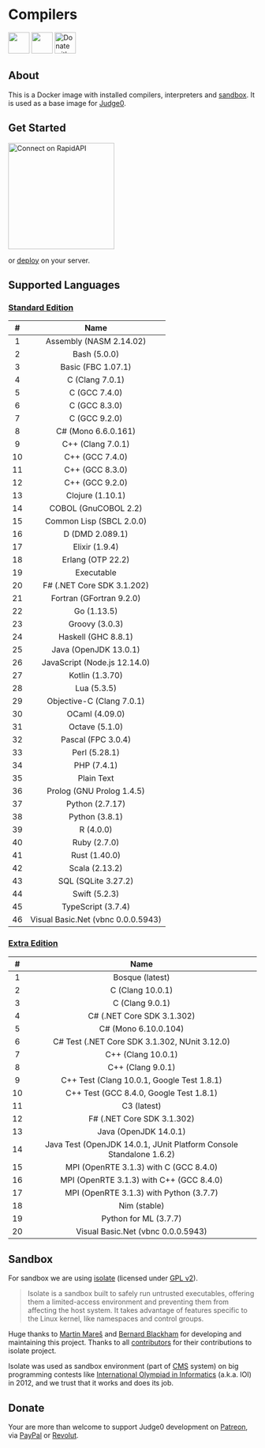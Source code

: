 # Compilers
<a href="https://www.producthunt.com/posts/judge0-ide" target="_blank"><img src="https://api.producthunt.com/widgets/embed-image/v1/featured.svg?post_id=179885&theme=light" alt="" height="43px" /></a>
<a href="https://patreon.com/hermanzdosilovic" target="_blank"><img src="https://c5.patreon.com/external/logo/become_a_patron_button@2x.png" alt="" height="43px" /></a>
<a href="https://paypal.me/hermanzdosilovic" target="_blank"><img src="https://www.paypalobjects.com/en_US/i/btn/btn_donateCC_LG.gif" alt="Donate with PayPal" height="43px" /></a>

## About
This is a Docker image with installed compilers, interpreters and [sandbox](https://github.com/ioi/isolate). It is used as a base image for [Judge0](https://github.com/judge0/judge0).

## Get Started
<a href="https://rapidapi.com/hermanzdosilovic/api/judge0" target="_blank"><img src="https://storage.googleapis.com/code-snippets/connect-on-rapidapi-light.png" width="215px" alt="Connect on RapidAPI"></a>
<span style="margin-left: 20px"></span>

or [deploy](https://github.com/judge0/judge0/blob/master/CHANGELOG.md#deployment-procedure) on your server.

## Supported Languages
### [Standard Edition](https://rapidapi.com/hermanzdosilovic/api/judge0)
|#|Name|
|:---:|:---:|
|1|Assembly (NASM 2.14.02)|
|2|Bash (5.0.0)|
|3|Basic (FBC 1.07.1)|
|4|C (Clang 7.0.1)|
|5|C (GCC 7.4.0)|
|6|C (GCC 8.3.0)|
|7|C (GCC 9.2.0)|
|8|C# (Mono 6.6.0.161)|
|9|C++ (Clang 7.0.1)|
|10|C++ (GCC 7.4.0)|
|11|C++ (GCC 8.3.0)|
|12|C++ (GCC 9.2.0)|
|13|Clojure (1.10.1)|
|14|COBOL (GnuCOBOL 2.2)|
|15|Common Lisp (SBCL 2.0.0)|
|16|D (DMD 2.089.1)|
|17|Elixir (1.9.4)|
|18|Erlang (OTP 22.2)|
|19|Executable|
|20|F# (.NET Core SDK 3.1.202)|
|21|Fortran (GFortran 9.2.0)|
|22|Go (1.13.5)|
|23|Groovy (3.0.3)|
|24|Haskell (GHC 8.8.1)|
|25|Java (OpenJDK 13.0.1)|
|26|JavaScript (Node.js 12.14.0)|
|27|Kotlin (1.3.70)|
|28|Lua (5.3.5)|
|29|Objective-C (Clang 7.0.1)|
|30|OCaml (4.09.0)|
|31|Octave (5.1.0)|
|32|Pascal (FPC 3.0.4)|
|33|Perl (5.28.1)|
|34|PHP (7.4.1)|
|35|Plain Text|
|36|Prolog (GNU Prolog 1.4.5)|
|37|Python (2.7.17)|
|38|Python (3.8.1)|
|39|R (4.0.0)|
|40|Ruby (2.7.0)|
|41|Rust (1.40.0)|
|42|Scala (2.13.2)|
|43|SQL (SQLite 3.27.2)|
|44|Swift (5.2.3)|
|45|TypeScript (3.7.4)|
|46|Visual Basic<span>.</span>Net (vbnc 0.0.0.5943)|

### [Extra Edition](https://rapidapi.com/hermanzdosilovic/api/judge0-extra)
|#|Name|
|:---:|:---:|
|1|Bosque (latest)|
|2|C (Clang 10.0.1)|
|3|C (Clang 9.0.1)|
|4|C# (.NET Core SDK 3.1.302)|
|5|C# (Mono 6.10.0.104)|
|6|C# Test (.NET Core SDK 3.1.302, NUnit 3.12.0)|
|7|C++ (Clang 10.0.1)|
|8|C++ (Clang 9.0.1)|
|9|C++ Test (Clang 10.0.1, Google Test 1.8.1)|
|10|C++ Test (GCC 8.4.0, Google Test 1.8.1)|
|11|C3 (latest)|
|12|F# (.NET Core SDK 3.1.302)|
|13|Java (OpenJDK 14.0.1)|
|14|Java Test (OpenJDK 14.0.1, JUnit Platform Console Standalone 1.6.2)|
|15|MPI (OpenRTE 3.1.3) with C (GCC 8.4.0)|
|16|MPI (OpenRTE 3.1.3) with C++ (GCC 8.4.0)|
|17|MPI (OpenRTE 3.1.3) with Python (3.7.7)|
|18|Nim (stable)|
|19|Python for ML (3.7.7)|
|20|Visual Basic<span>.</span>Net (vbnc 0.0.0.5943)|

## Sandbox
For sandbox we are using [isolate](https://github.com/ioi/isolate) (licensed under [GPL v2](https://github.com/ioi/isolate/blob/master/LICENSE)).

>Isolate is a sandbox built to safely run untrusted executables, offering them a limited-access environment and preventing them from affecting the host system. It takes advantage of features specific to the Linux kernel, like namespaces and control groups.

Huge thanks to [Martin Mareš](https://github.com/gollux) and [Bernard Blackham](https://github.com/bblackham) for developing and maintaining this project. Thanks to all [contributors](https://github.com/ioi/isolate/graphs/contributors) for their contributions to isolate project.

Isolate was used as sandbox environment (part of [CMS](https://github.com/cms-dev/cms) system) on big programming contests like [International Olympiad in Informatics](http://www.ioinformatics.org/index.shtml) (a.k.a. IOI) in 2012, and we trust that it works and does its job.

## Donate
Your are more than welcome to support Judge0 development on [Patreon](https://www.patreon.com/hermanzdosilovic), via [PayPal](https://paypal.me/hermanzdosilovic) or [Revolut](https://pay.revolut.com/profile/hermancy5).
